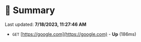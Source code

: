 # 📖 Summary
Last updated: **7/18/2023, 11:27:46 AM**

- `GET` [https://google.com](https://google.com) - **Up** (186ms)
